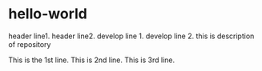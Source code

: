 # hello-world
header line1.
header line2.
develop line 1.
develop line 2.
this is description of repository

This is the 1st line.
This is 2nd line.
This is 3rd line.

